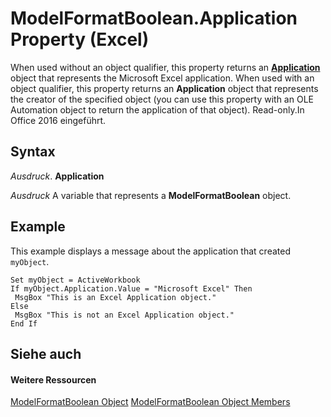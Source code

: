 
# ModelFormatBoolean.Application Property (Excel)

When used without an object qualifier, this property returns an  **[Application](19b73597-5cf9-4f56-8227-b5211f657f6f.md)** object that represents the Microsoft Excel application. When used with an object qualifier, this property returns an **Application** object that represents the creator of the specified object (you can use this property with an OLE Automation object to return the application of that object). Read-only.In Office 2016 eingeführt.


## Syntax

 _Ausdruck_. **Application**

 _Ausdruck_ A variable that represents a **ModelFormatBoolean** object.


## Example

This example displays a message about the application that created  `myObject`.


```
Set myObject = ActiveWorkbook 
If myObject.Application.Value = "Microsoft Excel" Then 
 MsgBox "This is an Excel Application object." 
Else 
 MsgBox "This is not an Excel Application object." 
End If
```


## Siehe auch


#### Weitere Ressourcen


[ModelFormatBoolean Object](b6a43c30-1dd9-39e0-86dc-fd229bb51c87.md)
[ModelFormatBoolean Object Members](http://msdn.microsoft.com/library/33573cbb-c8f8-729a-a7fc-184cc05003f9%28Office.15%29.aspx)